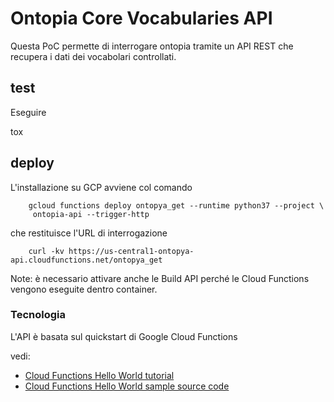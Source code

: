 # Ontopia Core Vocabularies API

Questa PoC permette di interrogare ontopia
tramite un API REST che recupera i dati dei vocabolari controllati.

## test

Eseguire

  tox

## deploy

L'installazione su GCP avviene col comando

        gcloud functions deploy ontopya_get --runtime python37 --project \
         ontopia-api --trigger-http

che restituisce l'URL di interrogazione

        curl -kv https://us-central1-ontopya-api.cloudfunctions.net/ontopya_get


Note: è necessario attivare anche le Build API perché le Cloud Functions vengono eseguite dentro container.

### Tecnologia

L'API è basata sul quickstart di Google Cloud Functions

vedi:

* [Cloud Functions Hello World tutorial][tutorial]
* [Cloud Functions Hello World sample source code][code]

[tutorial]: https://cloud.google.com/functions/docs/quickstart
[code]: main.py

